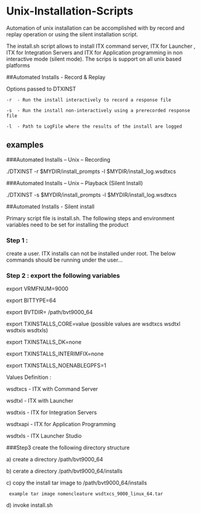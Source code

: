 # Unix-Installation-Scripts

Automation of unix installation can be accomplished with by record and replay operation or using the silent installation script.

The install.sh script allows to install ITX command server, ITX for Launcher , ITX for Integration Servers and ITX for Application programming
in non interactive mode (silent mode).  The scrips is support on all unix based platforms

##Automated Installs - Record & Replay

Options passed to DTXINST

    -r  - Run the install interactively to record a response file
  
    -s  - Run the install non-interactively using a prerecorded response file
  
    -l  - Path to LogFile where the results of the install are logged
  
  
## examples

###Automated Installs – Unix – Recording

./DTXINST -r $MYDIR/install_prompts -l $MYDIR/install_log.wsdtxcs

###Automated Installs – Unix – Playback (Silent Install)

./DTXINST -s $MYDIR/install_prompts -l $MYDIR/install_log.wsdtxcs


##Automated Installs - Silent install

Primary script file is install.sh. The following steps and environment variables need to be set for installing the product

### Step 1 : 

 create a user. ITX installs can not be installed under root.  The below commands should be running under the user...
 
### Step 2 : export the following variables


export  VRMFNUM=9000

export  BITTYPE=64

export  BVTDIR= /path/bvt9000_64

export  TXINSTALLS_CORE=value (possible values are wsdtxcs wsdtxl wsdtxis wsdtxls)

export  TXINSTALLS_DK=none

export  TXINSTALLS_INTERIMFIX=none

export  TXINSTALLS_NOENABLEGPFS=1


Values Definition : 

wsdtxcs - ITX with Command Server

wsdtxl - ITX with Launcher

wsdtxis - ITX for Integration Servers

wsdtxapi - ITX for Application Programming

wsdtxls - ITX Launcher Studio


###Step3 create the following directory structure

a) create a directory /path/bvt9000_64

b) cerate a directory /path/bvt9000_64/installs

c) copy the install tar image to /path/bvt9000_64/installs

     example tar image nomencleature wsdtxcs_9000_linux_64.tar
     
d) invoke install.sh
